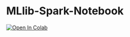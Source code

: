 # MLlib-Spark-Notebook

[![Open In Colab](https://colab.research.google.com/assets/colab-badge.svg)](https://colab.research.google.com/github/Alynva/MLlib-Spark-Notebook/blob/main/MLlibSpark.ipynb)
